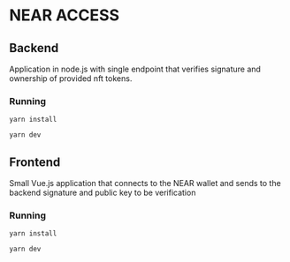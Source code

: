 # NEAR ACCESS

## Backend

Application in node.js with single endpoint that verifies signature and ownership of provided nft tokens.

### Running

`yarn install`

`yarn dev`

## Frontend

Small Vue.js application that connects to the NEAR wallet and sends to the backend signature and public key to be
verification 

### Running
`yarn install`

`yarn dev`
